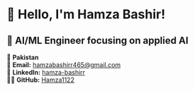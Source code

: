 # 👋 Hello, I'm Hamza Bashir!
## 🚀 AI/ML Engineer focusing on applied AI

📍 **Pakistan**  
📧 **Email:** [hamzabashirr465@gmail.com](mailto:hamzabashirr465@gmail.com)  
🔗 **LinkedIn:** [hamza-bashirr](https://www.linkedin.com/in/hamza-bashirr/)  
👨‍💻 **GitHub:** [Hamza1122](https://github.com/Hamza1122)



<!--
**Hamza1122/Hamza1122** is a ✨ _special_ ✨ repository because its `README.md` (this file) appears on your GitHub profile.

Here are some ideas to get you started:

- 🔭 I’m currently working on ...
- 🌱 I’m currently learning ...
- 👯 I’m looking to collaborate on ...
- 🤔 I’m looking for help with ...
- 💬 Ask me about ...
- 📫 How to reach me: ...
- 😄 Pronouns: ...
- ⚡ Fun fact: ...
-->
